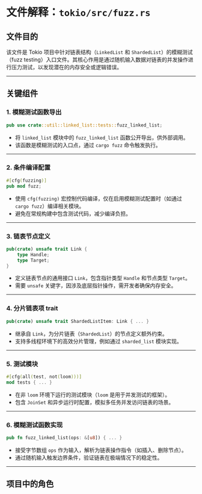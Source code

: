 # 文件解释：`tokio/src/fuzz.rs`

## 文件目的
该文件是 Tokio 项目中针对链表结构（`LinkedList` 和 `ShardedList`）的模糊测试（fuzz testing）入口文件。其核心作用是通过随机输入数据对链表的并发操作进行压力测试，以发现潜在的内存安全或逻辑错误。

---

## 关键组件

### 1. **模糊测试函数导出**
```rust
pub use crate::util::linked_list::tests::fuzz_linked_list;
```
- 将 `linked_list` 模块中的 `fuzz_linked_list` 函数公开导出，供外部调用。
- 该函数是模糊测试的入口点，通过 `cargo fuzz` 命令触发执行。

---

### 2. **条件编译配置**
```rust
#[cfg(fuzzing)]
pub mod fuzz;
```
- 使用 `cfg(fuzzing)` 宏控制代码编译，仅在启用模糊测试配置时（如通过 `cargo fuzz`）编译相关模块。
- 避免在常规构建中包含测试代码，减少编译负担。

---

### 3. **链表节点定义**
```rust
pub(crate) unsafe trait Link {
    type Handle;
    type Target;
}
```
- 定义链表节点的通用接口 `Link`，包含指针类型 `Handle` 和节点类型 `Target`。
- 需要 `unsafe` 关键字，因涉及底层指针操作，需开发者确保内存安全。

---

### 4. **分片链表项 trait**
```rust
pub(crate) unsafe trait ShardedListItem: Link { ... }
```
- 继承自 `Link`，为分片链表（`ShardedList`）的节点定义额外约束。
- 支持多线程环境下的高效分片管理，例如通过 `sharded_list` 模块实现。

---

### 5. **测试模块**
```rust
#[cfg(all(test, not(loom)))]
mod tests { ... }
```
- 在非 `loom` 环境下运行的测试模块（`loom` 是用于并发测试的框架）。
- 包含 `JoinSet` 和异步运行时配置，模拟多任务并发访问链表的场景。

---

### 6. **模糊测试函数实现**
```rust
pub fn fuzz_linked_list(ops: &[u8]) { ... }
```
- 接受字节数组 `ops` 作为输入，解析为链表操作指令（如插入、删除节点）。
- 通过随机输入触发边界条件，验证链表在极端情况下的稳定性。

---

## 项目中的角色